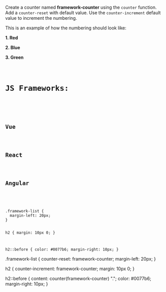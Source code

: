Create a counter named **framework-counter** using
the `counter` function.
Add a `counter-reset` with default value.
Use the `counter-increment` default value to increment the numbering.

This is an example of how the numbering should look like:

**1. Red**

**2. Blue**

**3. Green**

<codeblock language="css" type="exercise" testMode="fixedInput">
<code>
<panel language="html">
<h1>JS Frameworks:</h1>

<div class="framework-list">
  <h2>Vue</h2>
  <h2>React</h2>
  <h2>Angular</h2>
</div>
</panel>
<panel language="css">
.framework-list {
  margin-left: 20px;
}

h2 {
  margin: 10px 0;
}

h2::before {
  color: #0077b6;
  margin-right: 10px;
}
</panel>
</code>

<solution>
.framework-list {
  counter-reset: framework-counter;
  margin-left: 20px;
}

h2 {
  counter-increment: framework-counter;
  margin: 10px 0;
}

h2::before {
  content: counter(framework-counter) ".";
  color: #0077b6;
  margin-right: 10px;
}
</solution>
</codeblock>
